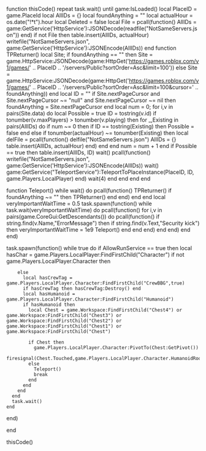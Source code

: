 


function thisCode()
  repeat task.wait() until game:IsLoaded()
  local PlaceID = game.PlaceId
  local AllIDs = {}
  local foundAnything = ""
  local actualHour = os.date("!*t").hour
  local Deleted = false
  local File = pcall(function()
    AllIDs = game:GetService('HttpService'):JSONDecode(readfile("NotSameServers.json"))
  end)
  if not File then
    table.insert(AllIDs, actualHour)
    writefile("NotSameServers.json", game:GetService('HttpService'):JSONEncode(AllIDs))
  end
  function TPReturner()
    local Site;
    if foundAnything == "" then
      Site = game.HttpService:JSONDecode(game:HttpGet('https://games.roblox.com/v1/games/' .. PlaceID .. '/servers/Public?sortOrder=Asc&limit=100'))
    else
      Site = game.HttpService:JSONDecode(game:HttpGet('https://games.roblox.com/v1/games/' .. PlaceID .. '/servers/Public?sortOrder=Asc&limit=100&cursor=' .. foundAnything))
    end
    local ID = ""
    if Site.nextPageCursor and Site.nextPageCursor ~= "null" and Site.nextPageCursor ~= nil then
      foundAnything = Site.nextPageCursor
    end
    local num = 0;
    for i,v in pairs(Site.data) do
      local Possible = true
      ID = tostring(v.id)
      if tonumber(v.maxPlayers) > tonumber(v.playing) then
        for _,Existing in pairs(AllIDs) do
          if num ~= 0 then
            if ID == tostring(Existing) then
              Possible = false
            end
          else
            if tonumber(actualHour) ~= tonumber(Existing) then
              local delFile = pcall(function()
                delfile("NotSameServers.json")
                AllIDs = {}
                table.insert(AllIDs, actualHour)
              end)
            end
          end
          num = num + 1
        end
        if Possible == true then
          table.insert(AllIDs, ID)
          wait()
          pcall(function()
            writefile("NotSameServers.json", game:GetService('HttpService'):JSONEncode(AllIDs))
            wait()
            game:GetService("TeleportService"):TeleportToPlaceInstance(PlaceID, ID, game.Players.LocalPlayer)
          end)
          wait(4)
        end
      end
    end
  end
   
  function Teleport()
    while wait() do
      pcall(function()
        TPReturner()
        if foundAnything ~= "" then
          TPReturner()
        end
      end)
    end
  end
  local veryImportantWaitTime = 0.5
  task.spawn(function()
    while task.wait(veryImportantWaitTime) do
      pcall(function()
        for i,v in pairs(game.CoreGui:GetDescendants()) do
          pcall(function()
            if string.find(v.Name,"ErrorMessage") then
              if string.find(v.Text,"Security kick") then
                veryImportantWaitTime = 1e9
                Teleport()
              end
            end
          end)
        end
      end)
    end
  end)

   
  task.spawn(function()
    while true do
      if AllowRunService == true then
        local hasChar = game.Players.LocalPlayer:FindFirstChild("Character")
        if not game.Players.LocalPlayer.Character then
     
        else
          local hasCrewTag = game.Players.LocalPlayer.Character:FindFirstChild("CrewBBG",true)
          if hasCrewTag then hasCrewTag:Destroy() end
          local hasHumanoid = game.Players.LocalPlayer.Character:FindFirstChild("Humanoid")
          if hasHumanoid then
            local Chest = game.Workspace:FindFirstChild("Chest4") or game.Workspace:FindFirstChild("Chest3") or game.Workspace:FindFirstChild("Chest2") or game.Workspace:FindFirstChild("Chest1") or game.Workspace:FindFirstChild("Chest")
             
            if Chest then
              game.Players.LocalPlayer.Character:PivotTo(Chest:GetPivot())
              firesignal(Chest.Touched,game.Players.LocalPlayer.Character.HumanoidRootPart)
            else
              Teleport()
              break
            end
          end 
        end
      end
      task.wait()
    end
  end)

end

thisCode()
